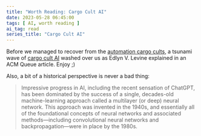 ```yaml
---
title: "Worth Reading: Cargo Cult AI"
date: 2023-05-28 06:45:00
tags: [ AI, worth reading ]
ai_tag: read
series_title: "Cargo Cult AI"
---
```

Before we managed to recover from the [automation cargo cults](/2023/01/network-automation-expert-beginners/), a tsunami wave of [cargo cult AI](https://queue.acm.org/detail.cfm?ref=rss&id=3595860) washed over us as Edlyn V. Levine explained in an ACM Queue article. Enjoy ;)

Also, a bit of a historical perspective is never a bad thing:

> Impressive progress in AI, including the recent sensation of ChatGPT, has been dominated by the success of a single, decades-old machine-learning approach called a multilayer (or deep) neural network. This approach was invented in the 1940s, and essentially all of the foundational concepts of neural networks  and associated methods—including convolutional neural networks and backpropagation—were in place by the 1980s.
